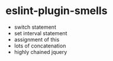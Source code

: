 # eslint-plugin-smells

* switch statement
* set interval statement
* assignment of this
* lots of concatenation
* highly chained jquery
